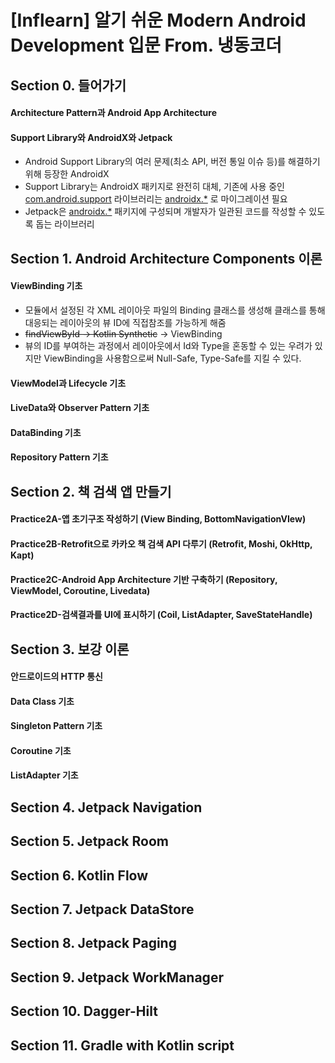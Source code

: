 # [Inflearn] 알기 쉬운 Modern Android Development 입문 From. 냉동코더

## Section 0. 들어가기
#### Architecture Pattern과 Android App Architecture

#### Support Library와 AndroidX와 Jetpack
* Android Support Library의 여러 문제(최소 API, 버전 통일 이슈 등)를 해결하기 위해 등장한 AndroidX
* Support Library는 AndroidX 패키지로 완전히 대체, 기존에 사용 중인 <u>com.android.support</u> 라이브러리는 <u>androidx.*</u> 로 마이그레이션 필요
* Jetpack은 <u>androidx.*</u> 패키지에 구성되며 개발자가 일관된 코드를 작성할 수 있도록 돕는 라이브러리

## Section 1. Android Architecture Components 이론
#### ViewBinding 기초
* 모듈에서 설정된 각 XML 레이아웃 파일의 Binding 클래스를 생성해 클래스를 통해 대응되는 레이아웃의 뷰 ID에 직접참조를 가능하게 해줌
* ~~findViewById -> Kotlin Synthetic~~ -> ViewBinding 
* 뷰의 ID를 부여하는 과정에서 레이아웃에서 Id와 Type을 혼동할 수 있는 우려가 있지만 ViewBinding을 사용함으로써 Null-Safe, Type-Safe를 지킬 수 있다.
#### ViewModel과 Lifecycle 기초

#### LiveData와 Observer Pattern 기초

#### DataBinding 기초

#### Repository Pattern 기초

## Section 2. 책 검색 앱 만들기
#### Practice2A-앱 초기구조 작성하기 (View Binding, BottomNavigationVIew)

#### Practice2B-Retrofit으로 카카오 책 검색 API 다루기 (Retrofit, Moshi, OkHttp, Kapt)

#### Practice2C-Android App Architecture 기반 구축하기 (Repository, ViewModel, Coroutine, Livedata)

#### Practice2D-검색결과를 UI에 표시하기 (Coil, ListAdapter, SaveStateHandle)

## Section 3. 보강 이론
#### 안드로이드의 HTTP 통신

#### Data Class 기초

#### Singleton Pattern 기초

#### Coroutine 기초

#### ListAdapter 기초

## Section 4. Jetpack Navigation



## Section 5. Jetpack Room


## Section 6. Kotlin Flow



## Section 7. Jetpack DataStore


## Section 8. Jetpack Paging



## Section 9. Jetpack WorkManager



## Section 10. Dagger-Hilt



## Section 11. Gradle with Kotlin script



